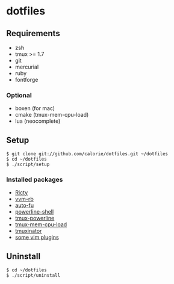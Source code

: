dotfiles
========
## Requirements

- zsh
- tmux >= 1.7
- git
- mercurial
- ruby
- fontforge

### Optional

- boxen (for mac)
- cmake (tmux-mem-cpu-load)
- lua (neocomplete)

## Setup

```
$ git clone git://github.com/calorie/dotfiles.git ~/dotfiles
$ cd ~/dotfiles
$ ./script/setup
```

### Installed packages

- [Ricty](https://github.com/yascentur/Ricty)
- [vvm-rb](https://github.com/calorie/vvm-rb)
- [auto-fu](https://github.com/hchbaw/auto-fu.zsh)
- [powerline-shell](https://github.com/milkbikis/powerline-shell)
- [tmux-powerline](https://github.com/erikw/tmux-powerline)
- [tmux-mem-cpu-load](https://github.com/thewtex/tmux-mem-cpu-load)
- [tmuxinator](https://github.com/tmuxinator/tmuxinator)
- [some vim plugins](https://github.com/calorie/dotfiles/blob/master/.vim/conf.d/.vimrc.bundle)

## Uninstall

```
$ cd ~/dotfiles
$ ./script/uninstall
```


